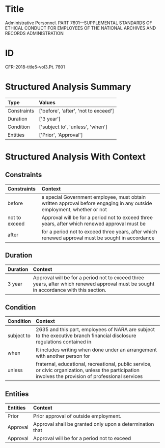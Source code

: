 # Title

 Administrative Personnel. PART 7601—SUPPLEMENTAL STANDARDS OF ETHICAL CONDUCT FOR EMPLOYEES OF THE NATIONAL ARCHIVES AND RECORDS ADMINISTRATION


# ID

 CFR-2018-title5-vol3.Pt. 7601


# Structured Analysis Summary

| Type        | Values                               |
|:------------|:-------------------------------------|
| Constraints | ['before', 'after', 'not to exceed'] |
| Duration    | ['3 year']                           |
| Condition   | ['subject to', 'unless', 'when']     |
| Entities    | ['Prior', 'Approval']                |


# Structured Analysis With Context

 


## Constraints

| Constraints   | Context                                                                                                               |
|:--------------|:----------------------------------------------------------------------------------------------------------------------|
| before        | a special Government employee, must obtain written approval before engaging in any outside employment, whether or not |
| not to exceed | Approval will be for a period  not to exceed three years, after which renewed approval must be                        |
| after         | for a period not to exceed three years, after which renewed approval must be sought in accordance                     |


## Duration

| Duration   | Context                                                                                                                               |
|:-----------|:--------------------------------------------------------------------------------------------------------------------------------------|
| 3 year     | Approval will be for a period not to exceed three years, after which renewed approval must be sought in accordance with this section. |


## Condition

| Condition   | Context                                                                                                                                               |
|:------------|:------------------------------------------------------------------------------------------------------------------------------------------------------|
| subject to  | 2635 and this part, employees of NARA are subject to the executive branch financial disclosure regulations contained in                               |
| when        | It includes writing  when done under an arrangement with another person for                                                                           |
| unless      | fraternal, educational, recreational, public service, or civic organization, unless the participation involves the provision of professional services |


## Entities

| Entities   | Context                                                  |
|:-----------|:---------------------------------------------------------|
| Prior      | Prior  approval of outside employment.                   |
| Approval   | Approval shall be granted only upon a determination that |
| Approval   | Approval will be for a period not to exceed              |


